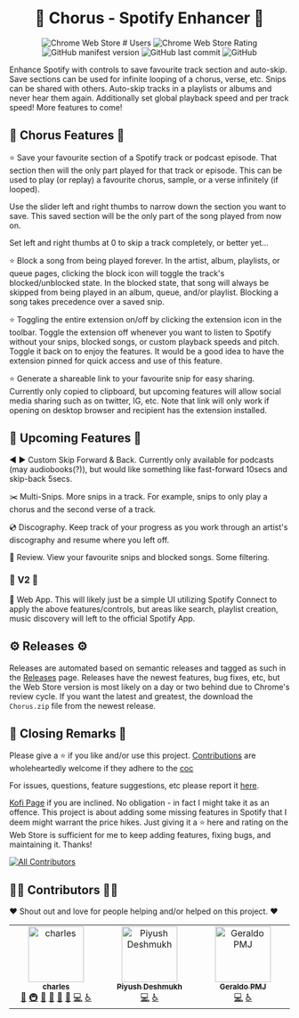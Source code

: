 <h1 align="center">💃 Chorus - Spotify Enhancer 💃</h1>

<p align="center">
  <img alt="Chrome Web Store # Users" src="https://img.shields.io/chrome-web-store/users/jfnjmnapkhdbaidedlbdcmhiphfjljcd?label=Chrome%20users">
  <img alt="Chrome Web Store Rating" src="https://img.shields.io/chrome-web-store/rating/jfnjmnapkhdbaidedlbdcmhiphfjljcd">
  <!-- 
    <img alt="Mozilla Add-on" src="https://img.shields.io/amo/users/chorus-spotify-enchancer?label=Firefox%20users">
    <img alt="Mozilla Add-on" src="https://img.shields.io/amo/rating/chorus-spotify-enchancer">
  -->
  <img alt="GitHub manifest version" src="https://img.shields.io/github/manifest-json/v/cdrani/chorus">
  <img alt="GitHub last commit" src="https://img.shields.io/github/last-commit/cdrani/chorus">
  <img alt="GitHub" src="https://img.shields.io/github/license/cdrani/chorus">
<p/>

Enhance Spotify with controls to save favourite track section and auto-skip. Save sections can be used for infinite looping of a chorus, verse, etc. Snips can be shared with others. Auto-skip tracks in a playlists or albums and never hear them again. Additionally set global playback speed and per track speed! More features to come!


## **🎉 Chorus Features 🎉**

⭐ Save your favourite section of a Spotify track or podcast episode. That section then will the only part played for that track or episode. This can be used to play (or replay) a favourite chorus, sample, or a verse infinitely (if looped).

Use the slider left and right thumbs to narrow down the section you want to save. This saved section will be the only part of the song played from now on.

Set left and right thumbs at 0 to skip a track completely, or better yet...

⭐ Block a song from being played forever. In the artist, album, playlists, or queue pages, clicking the block icon will toggle the track's blocked/unblocked state. In the blocked state, that song will always be skipped from being played in an album, queue, and/or playlist. Blocking a song takes precedence over a saved snip.

⭐ Toggling the entire extension on/off by clicking the extension icon in the toolbar. Toggle the extension off whenever you want to listen to Spotify without your snips, blocked songs, or custom playback speeds and pitch. Toggle it back on to enjoy the features. It would be a good idea to have the extension pinned for quick access and use of this feature.

⭐ Generate a shareable link to your favourite snip for easy sharing. Currently only copied to clipboard, but upcoming features will allow social media sharing such as on twitter, IG, etc. Note that link will only work if opening on desktop browser and recipient has the extension installed.

## 📆 **Upcoming Features** 📆

◀ ▶️ Custom Skip Forward & Back. Currently only available for podcasts (may audiobooks(?)), but would like something like fast-forward 10secs and skip-back 5secs.

✂️ Multi-Snips. More snips in a track. For example, snips to only play a chorus and the second verse of a track.

💿 Discography. Keep track of your progress as you work through an artist's discography and resume where you left off.

📓 Review. View your favourite snips and blocked songs. Some filtering.


### 🎀 **V2** 🎀

📱 Web App. This will likely just be a simple UI utilizing Spotify Connect to apply the above features/controls, but areas like search, playlist creation, music discovery will left to the official Spotify App.


## ⚙️ **Releases** ⚙️

Releases are automated based on semantic releases and tagged as such in the [Releases](https://github.com/cdrani/chorus/releases) page. Releases have the newest features, bug fixes, etc, but the Web Store version is most likely on a day or two behind due to Chrome's review cycle. If you want the latest and greatest, the download the `Chorus.zip` file from the newest release.



## 👋 **Closing Remarks** 👋

Please give a ⭐ if you like and/or use this project. [Contributions](./contributing.md) are wholeheartedly welcome if they adhere to the [coc](./code_of_conduct.md)

For issues, questions, feature suggestions, etc please report it [here](https://github.com/cdrani/chorus/issues/new/choose).

[Kofi Page](https://ko-fi.com/cdrani) if you are inclined. No obligation - in fact I might take it as an offence. This project is about adding some missing features in Spotify that I deem might warrant the price hikes. Just giving it a :star: here and rating on the Web Store is sufficient for me to keep adding features, fixing bugs, and maintaining it. Thanks!


<!-- ALL-CONTRIBUTORS-BADGE:START - Do not remove or modify this section -->
[![All Contributors](https://img.shields.io/badge/all_contributors-1-orange.svg?style=flat-square)](#contributors-)
<!-- ALL-CONTRIBUTORS-BADGE:END -->


## 👷‍♀️ **Contributors** 👷‍♂️

:heart: Shout out and love for people helping and/or helped on this project. :heart:

<!-- ALL-CONTRIBUTORS-LIST:START - Do not remove or modify this section -->
<!-- prettier-ignore-start -->
<!-- markdownlint-disable -->
<table>
  <tbody>
    <tr>
      <td align="center" valign="top" width="14.28%"><a href="http://cdrani.dev"><img src="https://avatars.githubusercontent.com/u/18746599?v=4?s=100" width="100px;" alt="charles"/><br /><sub><b>charles</b></sub></a><br /><a href="#ideas-cdrani" title="Ideas, Planning, & Feedback">🤔</a> <a href="#infra-cdrani" title="Infrastructure (Hosting, Build-Tools, etc)">🚇</a> <a href="#design-cdrani" title="Design">🎨</a> <a href="https://github.com/cdrani/chorus/pulls?q=is%3Apr+reviewed-by%3Acdrani" title="Reviewed Pull Requests">👀</a> <a href="https://github.com/cdrani/chorus/issues?q=author%3Acdrani" title="Bug reports">🐛</a> <a href="https://github.com/cdrani/chorus/commits?author=cdrani" title="Documentation">📖</a> <a href="https://github.com/cdrani/chorus/commits?author=cdrani" title="Code">💻</a> <a href="#a11y-cdrani" title="Accessibility">️️️️♿️</a></td>
      <td align="center" valign="top" width="14.28%"><a href="https://github.com/Piyush-Deshmukh"><img src="https://avatars.githubusercontent.com/u/99667276?v=4?s=100" width="100px;" alt="Piyush Deshmukh"/><br /><sub><b>Piyush Deshmukh</b></sub></a><br /><a href="https://github.com/cdrani/chorus/commits?author=Piyush-Deshmukh" title="Code">💻</a> <a href="#a11y-Piyush-Deshmukh" title="Accessibility">️️️️♿️</a></td>
      <td align="center" valign="top" width="14.28%"><a href="https://github.com/geraldopmj"><img src="https://avatars.githubusercontent.com/u/81118137?v=4?s=100" width="100px;" alt="Geraldo PMJ"/><br /><sub><b>Geraldo PMJ</b></sub></a><br /><a href="https://github.com/cdrani/chorus/commits?author=geraldopmj" title="Code">💻</a> <a href="#a11y-geraldopmj" title="Accessibility">️️️️♿️</a></td>
    </tr>
  </tbody>
</table>

<!-- markdownlint-restore -->
<!-- prettier-ignore-end -->

<!-- ALL-CONTRIBUTORS-LIST:END -->
<!-- prettier-ignore-start -->
<!-- markdownlint-disable -->

<!-- markdownlint-restore -->
<!-- prettier-ignore-end -->

<!-- ALL-CONTRIBUTORS-LIST:END -->
